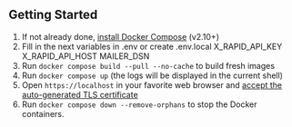 ## Getting Started

1. If not already done, [install Docker Compose](https://docs.docker.com/compose/install/) (v2.10+)
2. Fill in the next variables in .env or create .env.local
   X_RAPID_API_KEY
   X_RAPID_API_HOST
   MAILER_DSN
3. Run `docker compose build --pull --no-cache` to build fresh images
4. Run `docker compose up` (the logs will be displayed in the current shell)
5. Open `https://localhost` in your favorite web browser and [accept the auto-generated TLS certificate](https://stackoverflow.com/a/15076602/1352334)
6. Run `docker compose down --remove-orphans` to stop the Docker containers.
